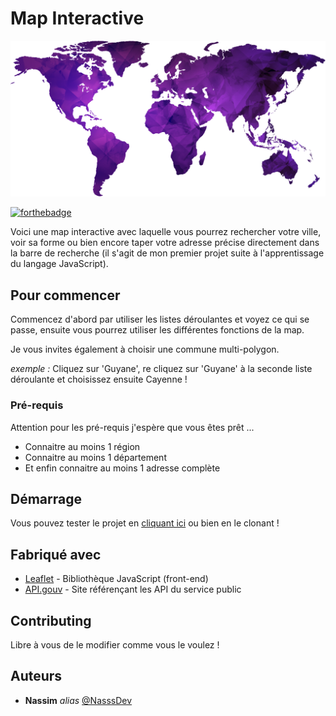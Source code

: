 # Map Interactive

![world](/Image/purpleWorld.png)

[![forthebadge](http://forthebadge.com/images/badges/made-with-javascript.svg)](http://forthebadge.com)  

Voici une map interactive avec laquelle vous pourrez rechercher votre ville, voir sa forme ou bien encore taper votre adresse précise directement dans la barre de recherche (il s'agit de mon premier projet suite à l'apprentissage du langage JavaScript).
## Pour commencer

Commencez d'abord par utiliser les listes déroulantes et voyez ce qui se passe, ensuite vous pourrez utiliser les différentes fonctions de la map.

Je vous invites également à choisir une commune multi-polygon. 

_exemple :_ Cliquez sur 'Guyane', re cliquez sur 'Guyane' à la seconde liste déroulante et choisissez ensuite Cayenne !
### Pré-requis

Attention pour les pré-requis j'espère que vous êtes prêt ...

- Connaitre au moins 1 région
- Connaitre au moins 1 département
- Et enfin connaitre au moins 1 adresse complète


## Démarrage

Vous pouvez tester le projet en [cliquant ici](https://xclzc8.csb.app/) ou bien en le clonant !
## Fabriqué avec



* [Leaflet](https://leafletjs.com/) - Bibliothèque JavaScript (front-end)
* [API.gouv](https://geo.api.gouv.fr/) - Site référençant les API du service public

## Contributing

Libre à vous de le modifier comme vous le voulez !


## Auteurs
* **Nassim** _alias_ [@NasssDev](https://github.com/NasssDev/Map-interactive-Leaflet-)

